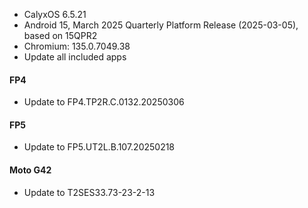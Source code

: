 * CalyxOS 6.5.21
* Android 15, March 2025 Quarterly Platform Release (2025-03-05), based on 15QPR2
* Chromium: 135.0.7049.38
* Update all included apps

#### FP4
* Update to FP4.TP2R.C.0132.20250306

#### FP5
* Update to FP5.UT2L.B.107.20250218

#### Moto G42
* Update to T2SES33.73-23-2-13
